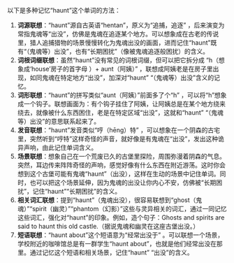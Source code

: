 以下是多种记忆“haunt”这个单词的方法：
1. **词源联想**：“haunt”源自古英语“hentan”，原义为“追捕，追逐” ，后来演变为常指鬼魂等“出没”，仿佛是鬼魂在追逐某个地方。可以想象成在古老的传说里，猎人追捕猎物的场景慢慢转化为鬼魂出没的画面，进而记住“haunt”既有“（鬼魂等）出没”，也有“长期困扰”（像被鬼魂追逐般困扰）的含义。 
2. **词根词缀联想**：虽然“haunt”没有常见的词根词缀，但可以把它拆分成 “h（想象成‘house’房子的首字母 ）+ aunt（阿姨）” ，联想成阿姨老是在房子里出现，如同鬼魂在特定地方“出没”，加深对“haunt” “（鬼魂等）出没”含义的记忆。 
3. **词形联想**：“haunt”的拼写类似“aunt（阿姨）”前面多了个“h” ，可以将“h”想象成一个钩子。联想画面为：有个钩子挂住了阿姨，让阿姨总是在某个地方绕来绕去，就像被什么东西困住，老是在特定区域“出没”，这就和“haunt” “（鬼魂等）出没”的意思联系起来了。 
4. **发音联想**：“haunt”发音类似“哼（hēng）特” ，可以想象在一个阴森的古宅里，突然听到“哼特”这样奇怪的声音，就好像是有鬼魂在“出没”，发出这种诡异声响，由此记住单词含义。 
5. **场景联想**：想象自己在一个荒废已久的古堡里探险，周围弥漫着阴森的气息。突然，耳边传来阵阵奇怪的声响，感觉好像有什么东西在附近游荡。这时你会想到这个古堡可能有鬼魂“haunt”（出没），这样在生动的场景中记住单词。同时，也可以把这个场景延伸，因为鬼魂的出没让你内心不安，仿佛被“长期困扰”，记住“haunt”“长期困扰”的含义。 
6. **相关词汇联想**：提到“haunt”（鬼魂出没），很容易联想到“ghost（鬼魂）”“spirit（幽灵）”“phantom（幻影）”这些与灵异相关的词汇，通过一同记忆这些词汇，强化对“haunt”的印象。例如，造个句子：Ghosts and spirits are said to haunt this old castle.（据说鬼魂和幽灵在这座古堡出没。） 
7. **短语联想**：“haunt about”这个短语意为“经常出没于” 。可以联想一个场景，学校附近的咖啡馆总是有一群学生“haunt about”，也就是他们经常出没在那里。通过记忆这个短语和相关场景，记住“haunt” “出没”的含义。 